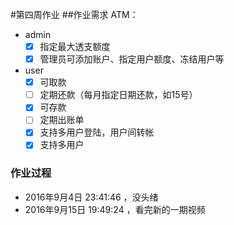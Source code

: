 #第四周作业
##作业需求
ATM：
+ admin
    - [x] 指定最大透支额度
    - [x] 管理员可添加账户、指定用户额度、冻结用户等

+ user
    - [x] 可取款
    - [ ] 定期还款（每月指定日期还款，如15号）
    - [x] 可存款
    - [ ] 定期出账单
    - [x] 支持多用户登陆，用户间转帐
    - [x] 支持多用户

### 作业过程

* 2016年9月4日 23:41:46 ，没头绪
* 2016年9月15日 19:49:24 ，看完新的一期视频
